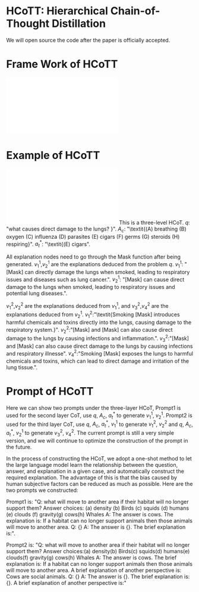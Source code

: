 # HCoTT: Hierarchical Chain-of-Thought Distillation

We will open source the code after the paper is officially accepted. 

# Frame Work of HCoTT
![](./main.pdf)

# Example of HCoTT
![](./example.pdf)
This is a three-level HCoT. $q$: "what causes direct damage to the lungs? }". $A_c$: "\textit{(A) breathing (B) oxygen (C) influenza (D) parasites (E) cigars (F) germs (G) steroids (H) respiring}". $a_{t}^*$: "\textit{(E) cigars". 

All explanation nodes need to go through the Mask function after being generated. $v_{1}^1$,$v_{2}^1$ are the explanations deduced from the problem $q$. $v_{1}^1$: "[Mask] can directly damage the lungs when smoked, leading to respiratory issues and diseases such as lung cancer.". $v_{2}^1$: "[Mask] can cause direct damage to the lungs when smoked, leading to respiratory issues and potential lung diseases.". 

$v_{1}^2$,$v_{2}^2$ are the explanations deduced from $v_{1}^1$, and $v_{3}^2$,$v_{4}^2$ are the explanations deduced from $v_{2}^1$. $v_{1}^2$:"\textit{Smoking [Mask] introduces harmful chemicals and toxins directly into the lungs, causing damage to the respiratory system.}". $v_{2}^2$:"[Mask] and [Mask] can also cause direct damage to the lungs by causing infections and inflammation.". $v_{3}^2$:"[Mask] and [Mask] can also cause direct damage to the lungs by causing infections and respiratory illnesse". $v_{4}^2$:"Smoking [Mask] exposes the lungs to harmful chemicals and toxins, which can lead to direct damage and irritation of the lung tissue.". 


# Prompt of HCoTT

Here we can show two prompts under the three-layer HCoT, Prompt1 is used for the second layer CoT, use $q$, $A_{c}$, $a_{t}^{*}$ to generate $v_{1}^{1}$, $v_{2}^{1}$. Prompt2 is used for the third layer CoT, use $q$, $A_{c}$, $a_{t}^{*}$, $v_{1}^1$ to generate $v_{1}^{2}$, $v_{2}^{2}$ and $q$, $A_{c}$, $a_{t}^{*}$, $v_{2}^{1}$ to generate $v_{3}^{2}$, $v_{4}^{2}$. The current prompt is still a very simple version, and we will continue to optimize the construction of the prompt in the future.

In the process of constructing the HCoT, we adopt a one-shot method to let the large language model learn the relationship between the question, answer, and explanation in a given case, and automatically construct the required explanation. The advantage of this is that the bias caused by human subjective factors can be reduced as much as possible. Here are the two prompts we constructed:

Prompt1 is: "Q: what will move to another area if their habitat will no longer support them? Answer choices: (a) density (b) Birds (c) squids (d) humans (e) clouds (f) gravity(g) cows(h) Whales A: The answer is cows. The explanation is: If a habitat can no longer support animals then those animals will move to another area.
Q: {} A: The answer is {}. The brief explanation is:".

Prompt2 is: "Q: what will move to another area if their habitat will no longer support them? Answer choices:(a) density(b) Birds(c) squids(d) humans(e) clouds(f) gravity(g) cows(h) Whales A: The answer is cows. The brief explanation is: If a habitat can no longer support animals then those animals will move to another area. A brief explanation of another perspective is: Cows are social animals.
Q: {} A: The answer is {}. The brief explanation is:{}. A brief explanation of another perspective is:"
